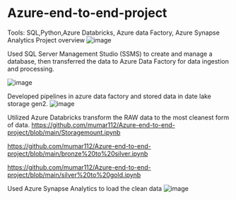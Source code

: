 # Azure-end-to-end-project
Tools: SQL,Python,Azure Databricks, Azure data Factory, Azure Synapse Analytics
Project overview
![image](https://github.com/user-attachments/assets/fe7fceda-ba5f-4682-82c5-9884b222c70c)

Used SQL Server Management Studio (SSMS) to create and manage a database, then transferred the data to Azure Data Factory for data ingestion and processing.

![image](https://github.com/user-attachments/assets/c1cbc68e-fc0d-4ef4-a700-9528cd2c2e08)

Developed pipelines in azure data factory and stored data in date lake storage gen2.
![image](https://github.com/user-attachments/assets/d6d7ef4d-d4df-4913-b090-df3bec33353d)

Utilized Azure Databricks transform the RAW data to the most cleanest form of data.
https://github.com/mumar112/Azure-end-to-end-project/blob/main/Storagemount.ipynb

https://github.com/mumar112/Azure-end-to-end-project/blob/main/bronze%20to%20silver.ipynb

https://github.com/mumar112/Azure-end-to-end-project/blob/main/silver%20to%20gold.ipynb

Used Azure Synapse Analytics to load the clean data
![image](https://github.com/user-attachments/assets/cef959a4-f242-4f53-9d30-d0396947a9c1)

